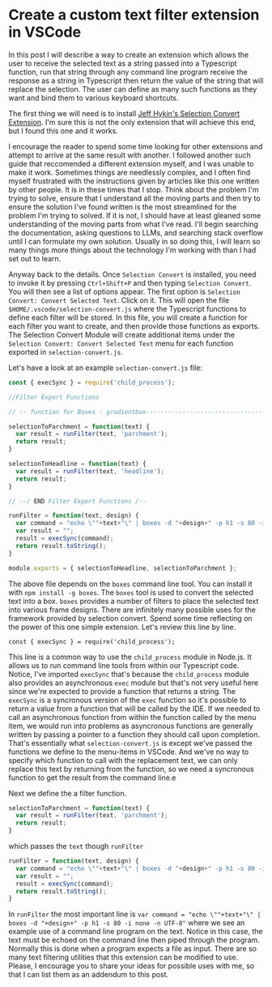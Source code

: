 <style type="text/css">@import url(https://pfahlr.github.io/default.css);</style>
# Create a custom text filter extension in VSCode

In this post I will describe a way to create an extension which allows the user to receive the selected text as a string passed into a Typescript function, run that string through any command line program receive the response as a string in Typescript then return the value of the string that will replace the selection. The user can define as many such functions as they want and bind them to various keyboard shortcuts.

The first thing we will need is to install [Jeff Hykin's Selection Convert Extension](https://github.com/jeff-hykin/selection-convert.git). 
I'm sure this is not the only extension that will achieve this end, but I found this one and it works. 

I encourage the reader to spend some time looking for other extensions and attempt to arrive at the same result with another. I followed another such guide that reccomended a different extension myself, and I was unable to make it work. Sometimes things are needlessly complex, and I often find myself frustrated with the instructions given by articles like this one written by other people. It is in these times that I stop. Think about the problem I'm trying to solve, ensure that I understand all the moving parts and then try to ensure the solution I've found written is the most streamlined for the problem I'm trying to solved. If it is not, I should have at least gleaned some understanding of the moving parts from what I've read. I'll begin searching the documentation, asking questions to LLMs, and searching stack overflow until I can formulate my own solution. Usually in so doing this, I will learn so many things more things about the technology I'm working with than I had set out to learn. 

Anyway back to the details. Once `Selection Convert` is installed, you need to invoke it by pressing `Ctrl+Shift+P` and then typing `Selection Convert`. You will then see a list of options appear. The first option is `Selection Convert: Convert Selected Text`. Click on it. This will open the file `$HOME/.vscode/selection-convert.js` where the Typescript functions to define each filter will be stored. In this file, you will create a function for each filter you want to create, and then provide those functions as exports. The Selection Convert Module will create additional items under the `Selection Convert: Convert Selected Text` menu for each function exported in `selection-convert.js`.

Let's have a look at an example `selection-convert.js` file:

```js
const { execSync } = require('child_process');

//Filter Export Functions

// -- function for Boxes - gradientbox-----------------------------------------

selectionToParchment = function(text) {
  var result = runFilter(text, 'parchment');
  return result;
}

selectionToHeadline = function(text) {
  var result = runFilter(text, 'headline');
  return result; 
}

// --/ END Filter Export Functions /--

runFilter = function(text, design) {
  var command = "echo \""+text+"\" | boxes -d "+design+" -p h1 -s 80 -i none -n UTF-8"
  var result = "";
  result = execSync(command);
  return result.toString();
}

module.exports = { selectionToHeadline, selectionToParchment };
```

The above file depends on the `boxes` command line tool. You can install it with `npm install -g boxes`. The `boxes` tool is used to convert the selected text into a box. `boxes` provides a number of filters to place the selected text into various frame designs. There are infinitely many possible uses for the framework provided by selection convert. Spend some time reflecting on the power of this one simple extension. Let's review this line by line. 

`const { execSync } = require('child_process');` 

This line is a common way to use the `child_process` module in Node.js. It allows us to run command line tools from within our Typescript code. Notice, I've imported `execSync` that's because the `child_process` module also provides an asynchronous `exec` module but that's not very useful here since we're expected to provide a function that returns a string. The `execSync` is a syncronous version of the `exec` function so it's possible to return a value from a function that will be called by the IDE. If we needed to call an asynchronous function from within the function called by the menu item, we would run into problems as asyncronous functions are generally written by passing a pointer to a function they should call upon completion. That's essentially what `selection-convert.js` is except we've passed the functions we define to the menu-items in VSCode. And we've no way to specify which function to call with the replacement text, we can only replace this text by returning from the function, so we need a syncronous function to get the result from the command line.e

Next we define the a filter function.

```javascript
selectionToParchment = function(text) {
  var result = runFilter(text, 'parchment');
  return result;
}

```

which passes the `text` though `runFilter`

```javascript
runFilter = function(text, design) {
  var command = "echo \""+text+"\" | boxes -d "+design+" -p h1 -s 80 -i none -n UTF-8"
  var result = "";
  result = execSync(command);
  return result.toString();
}
```

In `runFilter` the most important line is `var command = "echo \""+text+"\" | boxes -d "+design+" -p h1 -s 80 -i none -n UTF-8"` where we see an example use of a command line program on the text. Notice in this case, the text must be echoed on the command line then piped through the program. Normally this is done when a program expects a file as input. There are so many text filtering utilities that this extension can be modified to use. Please, I encourage you to share your ideas for possible uses with me, so that I can list them as an addendum to this post.
